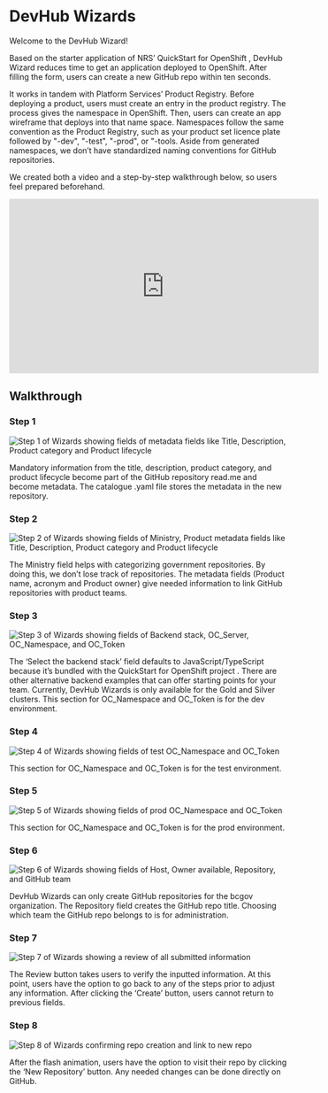 # DevHub Wizards

Welcome to the DevHub Wizard!

Based on the starter application of NRS’ QuickStart for OpenShift , DevHub Wizard reduces time to get an application deployed to OpenShift. After filling the form, users can create a new GitHub repo within ten seconds. 

It works in tandem with Platform Services’ Product Registry. Before deploying a product, users must create an entry in the product registry. The process gives the namespace in OpenShift. Then, users can create an app wireframe that deploys into that name space. Namespaces follow the same convention as the Product Registry, such as your product set licence plate followed by "-dev", "-test", "-prod", or "-tools.
Aside from generated namespaces, we don’t have standardized naming conventions for GitHub repositories.     

We created both a video and a step-by-step walkthrough below, so users feel prepared beforehand. 

<iframe width="560" height="315" src="https://youtu.be/9IiLW1864hs" title="YouTube video player" frameborder="0" allow="accelerometer; autoplay; clipboard-write; encrypted-media; gyroscope; picture-in-picture; web-share" referrerpolicy="strict-origin-when-cross-origin" allowfullscreen></iframe>

## Walkthrough

### Step 1

![Step 1 of Wizards showing fields of metadata fields like Title, Description, Product category and Product lifecycle](https://github.com/bcgov/bcdg/blob/main/docs/wizards/Wizards-Step-1.png)
 
Mandatory information from the title, description, product category, and product lifecycle become part of the GitHub repository read.me and become metadata. The catalogue .yaml file stores the metadata in the new repository. 

### Step 2

![Step 2 of Wizards showing fields of Ministry, Product metadata fields like Title, Description, Product category and Product lifecycle](https://github.com/bcgov/bcdg/blob/main/docs/wizards/Wizards-Step-2.png)
 
The Ministry field helps with categorizing government repositories. By doing this, we don’t lose track of repositories. The metadata fields (Product name, acronym and Product owner) give needed information to link GitHub repositories with product teams. 

### Step 3

![Step 3 of Wizards showing fields of Backend stack, OC_Server, OC_Namespace, and OC_Token](https://github.com/bcgov/bcdg/blob/main/docs/wizards/Wizards-Step-3.png)
 
The ‘Select the backend stack’ field defaults to JavaScript/TypeScript because it’s bundled with the QuickStart for OpenShift project  . There are other alternative backend examples that can offer starting points for your team. Currently, DevHub Wizards is only available for the Gold and Silver clusters. This section for OC_Namespace and OC_Token is for the dev environment.

### Step 4

![Step 4 of Wizards showing fields of test OC_Namespace and OC_Token](https://github.com/bcgov/bcdg/blob/main/docs/wizards/Wizards-Step-4.png)
 
This section for OC_Namespace and OC_Token is for the test environment.

### Step 5

![Step 5 of Wizards showing fields of prod OC_Namespace and OC_Token](https://github.com/bcgov/bcdg/blob/main/docs/wizards/Wizards-Step-5.png)
 
This section for OC_Namespace and OC_Token is for the prod environment.

### Step 6

![Step 6 of Wizards showing fields of Host, Owner available, Repository, and GitHub team](https://github.com/bcgov/bcdg/blob/main/docs/wizards/Wizards-Step-6.png)
 
DevHub Wizards can only create GitHub repositories for the bcgov organization. The Repository field creates the GitHub repo title. Choosing which team the GitHub repo belongs to is for administration.  

### Step 7

![Step 7 of Wizards showing a review of all submitted information](https://github.com/bcgov/bcdg/blob/main/docs/wizards/Wizards-Step-7.png)
 
The Review button takes users to verify the inputted information. At this point, users have the option to go back to any of the steps prior to adjust any information. After clicking the ‘Create’ button, users cannot return to previous fields. 

### Step 8

![Step 8 of Wizards confirming repo creation and link to new repo](https://github.com/bcgov/bcdg/blob/main/docs/wizards/Wizards-Step-8b.png)

After the flash animation, users have the option to visit their repo by clicking the ‘New Repository’ button. Any needed changes can be done directly on GitHub.

